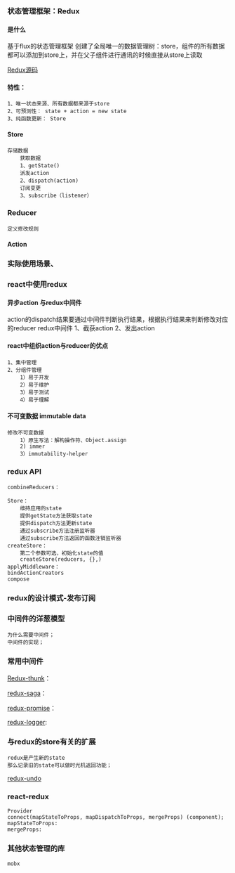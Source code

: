 ### 状态管理框架：Redux
#### 是什么
基于flux的状态管理框架
创建了全局唯一的数据管理树：store，组件的所有数据都可以添加到store上，并在父子组件进行通讯的时候直接从store上读取

[Redux源码](https://github.com/reduxjs/redux/tree/master/src)

#### 特性：
    1、唯一状态来源、所有数据都来源于store
    2、可预测性： state + action = new state
    3、纯函数更新： Store
#### Store
    存储数据
        获取数据
        1、getState()
        派发action
        2、dispatch(action)
        订阅变更
        3、subscribe（listener）
### Reducer
    定义修改规则
#### Action

### 实际使用场景、

### react中使用redux


#### 异步action 与redux中间件

action的dispatch结果要通过中间件判断执行结果，根据执行结果来判断修改对应的reducer 
    redux中间件
        1、截获action
        2、发出action

#### react中组织action与reducer的优点
    1、集中管理
    2、分组件管理
        1）易于开发
        2）易于维护
        3）易于测试
        4）易于理解
#### 不可变数据 immutable data
    修改不可变数据
        1）原生写法：解构操作符、Object.assign
        2) immer
        3）immutability-helper

### redux API
    combineReducers：

    Store：
        维持应用的state
        提供getState方法获取state
        提供dispatch方法更新state
        通过subscribe方法注册监听器
        通过subscribe方法返回的函数注销监听器
    createStore：
        第二个参数可选，初始化state的值
        createStore(reducers, {},)
    applyMiddleware：
    bindActionCreators
    compose

### redux的设计模式-发布订阅

### 中间件的洋葱模型
    为什么需要中间件；
    中间件的实现；

### 常用中间件
[Redux-thunk](https://github.com/reduxjs/redux-thunk)：

[redux-saga](https://github.com/LogRocket/redux-logger)：

[redux-promise](https://github.com/redux-utilities/redux-promise)：

[redux-logger](https://github.com/LogRocket/redux-logger):
### 与redux的store有关的扩展
    redux是产生新的state
    那么记录旧的state可以做时光机返回功能；
[redux-undo](https://github.com/omnidan/redux-undo)
### react-redux
    Provider
    connect(mapStateToProps, mapDispatchToProps, mergeProps) (component);
    mapStateToProps:
    mergeProps:

### 其他状态管理的库
    mobx
